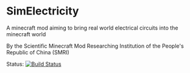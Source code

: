 SimElectricity
==============
A minecraft mod aiming to bring real world electrical circuits into the minecraft world

By the Scientific Minecraft Mod Researching Institution of the People's Republic of China (SMRI)

Status: [![Build Status](https://drone.io/github.com/RoyalAliceAcademyOfSciences/SimElectricity/status.png)](https://drone.io/github.com/RoyalAliceAcademyOfSciences/SimElectricity/latest)
